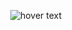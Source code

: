 <!-- () -->

<p align="center">
  <img src="https://camo.githubusercontent.com/2b25f1b3b2debb59acd4cc716bb0f6a0c8a16c2923e00f6e2c117e0f18b3319a/68747470733a2f2f74332e667463646e2e6e65742f6a70672f30322f39362f36312f39342f3336305f465f3239363631393437315f694547776554793956736f6b487462434a73566d79657a306432726f636d6d412e6a7067" width="full" title="hover text">
  
</p>


<!-- <a href="https://app.daily.dev/lokeshchoudhary"><img src="https://api.daily.dev/devcards/3460041cbed442cabd6eb83cfcbe069a.png?r=na2" width="400" alt="Lokesh Choudhary's Dev Card"/></a> -->
<!---
lokeshchoudharyprogrammer/lokeshchoudharyprogrammer is a ✨ special ✨ repository because its `README.md` (this file) appears on your GitHub profile.
You can click the Preview link to take a look at your changes.
--->
